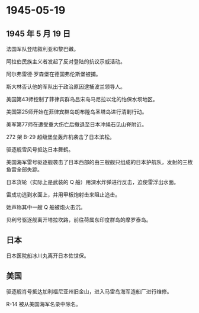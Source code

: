 # 1945-05-19

## 1945 年 5 月 19 日

法国军队登陆叙利亚和黎巴嫩。

阿拉伯民族主义者发起了反对登陆的抗议示威活动。

阿尔弗雷德·罗森堡在德国弗伦斯堡被捕。

斯大林否认他的军队出于政治原因逮捕波兰领导人。

美国第43师控制了菲律宾群岛吕宋岛马尼拉以北的怡保水坝地区。

美国第25师开始在菲律宾群岛朗布隆岛圣塔岛进行清剿行动。

美军第77师在遭受重大伤亡后撤退至日本冲绳石见山脊附近。

272 架 B-29 超级堡垒轰炸机袭击了日本滨松。

驱逐舰雪风号抵达日本舞鹤。

美国海军雷号驱逐舰袭击了日本西部的由三艘舰只组成的日本护航队，发射的三枚鱼雷全部失踪。

日本货轮（实际上是武装的 Q 船）用深水炸弹进行反击，迫使雷浮出水面。

雷成功逃到水面上，并用甲板炮射击来阻止追击。

她声称其中一艘 Q 船被炮火击沉。

贝利号驱逐舰离开塔拉坎路，前往荷属东印度群岛的摩罗泰岛。

## 日本

日本医院船冰川丸离开日本佐世保。

## 美国

驱逐舰肖号抵达加利福尼亚州旧金山，进入马雷岛海军造船厂进行维修。

R-14 被从美国海军名录中除名。

